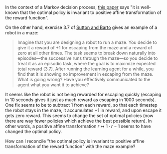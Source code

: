 In the context of a Markov decision process, [this paper](https://arxiv.org/pdf/1902.09725.pdf) says "it is well-known that the optimal policy is invariant to positive affine transformation of the reward function".

On the other hand, exercise 3.7 of [Sutton and Barto](http://incompleteideas.net/book/the-book-2nd.html) gives an example of a robot in a maze:

> Imagine that you are designing a robot to run a maze. You decide to give it a reward of +1 for escaping from the maze and a reward of zero at all other times. The task seems to break down naturally into episodes—the successive runs through the maze—so you decide to treat it as an episodic task, where the goal is to maximize expected total reward (3.7). After running the learning agent for a while, you find that it is showing no improvement in escaping from the maze. What is going wrong? Have you effectively communicated to the agent what you want it to achieve?

It seems like the robot is not being rewarded for escaping quickly (escaping in 10 seconds gives it just as much reward as escaping in 1000 seconds). One fix seems to be to subtract 1 from each reward, so that each timestep the robot stays in the maze, it accumulates $-1$ in reward, and upon escape it gets zero reward. This seems to change the set of optimal policies (now there are way fewer policies which achieve the best possible return). In other words, a positive affine transformation $r \mapsto 1 \cdot r - 1$ seems to have changed the optimal policy.

How can I reconcile "the optimal policy is invariant to positive affine transformation of the reward function" with the maze example?
